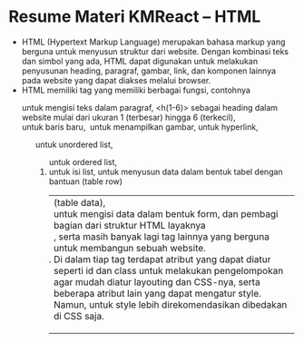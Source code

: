 # Resume Materi KMReact – HTML

- HTML (Hypertext Markup Language) merupakan bahasa markup yang berguna untuk menyusun struktur dari website. Dengan kombinasi teks dan simbol yang ada, HTML dapat digunakan untuk melakukan penyusunan heading, paragraf, gambar, link, dan komponen lainnya pada website yang dapat diakses melalui browser.
- HTML memiliki tag yang memiliki berbagai fungsi, contohnya <p> untuk mengisi teks dalam paragraf, <h(1-6)> sebagai heading dalam website mulai dari ukuran 1 (terbesar) hingga 6 (terkecil), <br> untuk baris baru, <img> untuk menampilkan gambar, <a> untuk hyperlink, <ul> untuk unordered list, <ol> untuk ordered list, <li> untuk isi list, <table> untuk menyusun data dalam bentuk tabel dengan bantuan <tr> (table row) <td> (table data), <form> untuk mengisi data dalam bentuk form, dan pembagi bagian dari struktur HTML layaknya <div> <span>, serta masih banyak lagi tag lainnya yang berguna untuk membangun sebuah website.
- Di dalam tiap tag terdapat atribut yang dapat diatur seperti id dan class untuk melakukan pengelompokan agar mudah diatur layouting dan CSS-nya, serta beberapa atribut lain yang dapat mengatur style. Namun, untuk style lebih direkomendasikan dibedakan di CSS saja.

